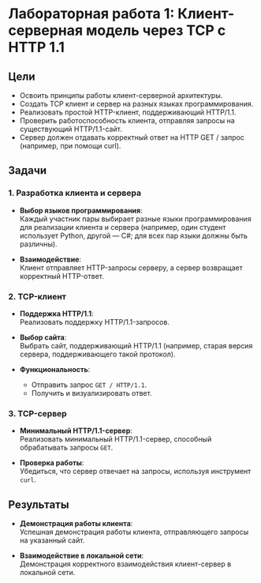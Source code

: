 # Лабораторная работа 1: Клиент-серверная модель через TCP с HTTP 1.1

## Цели

- Освоить принципы работы клиент-серверной архитектуры.
- Создать TCP клиент и сервер на разных языках программирования.
- Реализовать простой HTTP-клиент, поддерживающий HTTP/1.1.
- Проверить работоспособность клиента, отправляя запросы на существующий HTTP/1.1-сайт.
- Сервер должен отдавать корректный ответ на HTTP GET / запрос (например, при помощи curl).

## Задачи

### 1. Разработка клиента и сервера
- **Выбор языков программирования**:  
  Каждый участник пары выбирает разные языки программирования для реализации клиента и сервера (например, один студент использует Python, другой — C#; для всех пар языки должны быть различны).
  
- **Взаимодействие**:  
  Клиент отправляет HTTP-запросы серверу, а сервер возвращает корректный HTTP-ответ.

### 2. TCP-клиент
- **Поддержка HTTP/1.1**:  
  Реализовать поддержку HTTP/1.1-запросов.
  
- **Выбор сайта**:  
  Выбрать сайт, поддерживающий HTTP/1.1 (например, старая версия сервера, поддерживающего такой протокол).

- **Функциональность**:  
  - Отправить запрос `GET / HTTP/1.1`.
  - Получить и визуализировать ответ.

### 3. TCP-сервер
- **Минимальный HTTP/1.1-сервер**:  
  Реализовать минимальный HTTP/1.1-сервер, способный обрабатывать запросы `GET`.

- **Проверка работы**:  
  Убедиться, что сервер отвечает на запросы, используя инструмент `curl`.

## Результаты

- **Демонстрация работы клиента**:  
  Успешная демонстрация работы клиента, отправляющего запросы на указанный сайт.

- **Взаимодействие в локальной сети**:  
  Демонстрация корректного взаимодействия клиент-сервер в локальной сети.
